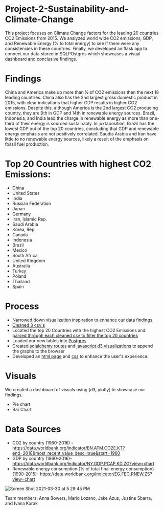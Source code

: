 # Project-2-Sustainability-and-Climate-Change
This project focuses on Climate Change factors for the leading 20 countries CO2 Emissions from 2015. We analyzed world wide CO2 emissions, GDP, and Renewable Energy (% to total energy) to see if there were any consistencies in these countries. Finally, we developed an flask app to connect our data stored in SQLPOstgres which showcases a visual dashboard and conclusive findings.  

# Findings
China and America make up more than ½ of CO2 emissions than the next 18 leading countries. China also has the 2nd largest gross domestic product in 2015, with clear indications that higher GDP results in higher CO2 emissions. Despite this, although America is the 2nd largest CO2 producing country, they are 9th in GDP and 14th in renewable energy sources. Brazil,  Indonesia, and India lead the charge in renewable energy as more than one-third of their energy is sourced sustainably. In juxtaposition, Brazil has the lowest GDP out of the top 20 countries, concluding that GDP and renewable energy emphasis are not positively correlated. Saudia Arabia and Iran have little to no renewable energy sources, likely a result of the emphasis on fossil fuel production. 

# Top 20 Countries with highest CO2 Emissions: 
*  China
* United States
* India
* Russian Federation
* Japan
* Germany
* Iran, Islamic Rep.
* Saudi Arabia
* Korea, Rep.
* Canada
* Indonesia
* Brazil
* Mexico
* South Africa
* United Kingdom
* Australia
* Turkey
* Poland
* Thailand
* Spain

# Process 
* Narrowed down visualization inspiration to enhance our data findings 
* [Cleaned 3 csv's](data/Clean_Data.ipynb)  
* Located the top 20 Countries with the highest CO2 Emissions and [parsed through each cleaned csv to filter the top 20 countries](data/climate_change.ipynb)
* Loaded our new tables into [Postgres](SQL_DATA/Table_script.sql)
* Created [sqlalchemy routes](app.py) and [javascript d3 visualizations](static/js/climate.js) to append the graphs to the browser 
* Developed an [html page](templates/welcome.html)  and [css](static/css/style.css) to enhance the user's experience. 

# Visuals 
We created a dashboard of visuals using [d3, plotly] to showcase our findings. 
* Pie chart 
* Bar Chart 

# Data Sources 
* CO2 by country (1960-2016) - https://data.worldbank.org/indicator/EN.ATM.CO2E.KT?end=2018&most_recent_value_desc=true&start=1960
* GDP by country (1960-2016)- https://data.worldbank.org/indicator/NY.GDP.PCAP.KD.ZG?view=chart
* Renewable energy consumption (% of total final energy consumption) (1990-2015)- https://data.worldbank.org/indicator/EG.FEC.RNEW.ZS?view=chart

![Screen Shot 2021-03-30 at 5 29 45 PM](https://user-images.githubusercontent.com/13200513/113078106-72197d00-91a0-11eb-891d-1131974cd009.png)

Team members: Anna Bowers, Mario Lozano, Jake Azus, Justine Sbarra, and Ivana Korak
